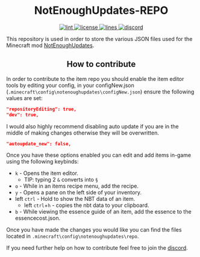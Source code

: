 <!-- markdownlint-disable no-inline-html -->
<h1 align="center"> NotEnoughUpdates-REPO </h1>

<p align="center">
  <!-- lint -->
  <a href="https://github.com/NotEnoughUpdates/NotEnoughUpdates-REPO/actions" target="_blank">
    <img src="https://img.shields.io/github/actions/workflow/status/NotEnoughUpdates/NotEnoughUpdates-REPO/NotEnoughUpdates-REPO-Workflow.yml?label=lint&logo=github&logoColor=FFFFFF&branch=master" alt="lint">
  </a>
  <!-- license -->
  <a href="https://github.com/NotEnoughUpdates/NotEnoughUpdates-REPO/blob/master/LICENSE" target="_blank">
    <img src="https://img.shields.io/github/license/NotEnoughUpdates/NotEnoughUpdates-REPO?color=success&logo=github&logoColor=FFFFFF" alt="license">
  </a>
  <!-- lines -->
  <a href="https://github.com/NotEnoughUpdates/NotEnoughUpdates-REPO">
    <img src="https://tokei.rs/b1/github/NotEnoughUpdates/NotEnoughUpdates-REPO" alt="lines">
  </a>
  <!-- discord -->
  <a href="https://discord.gg/moulberry" target="_blank">
    <img src="https://img.shields.io/discord/516977525906341928?label=discord&color=success&logo=discord&logoColor=FFFFFF" alt="discord">
  </a>
</p>

This repository is used in order to store the various JSON files used for the Minecraft mod [NotEnoughUpdates](https://github.com/Moulberry/NotEnoughUpdates).

<h2 align="center"> How to contribute </h2>

In order to contribute to the item repo you should enable the item editor tools by editing your config, in your configNew.json (`.minecraft\config\notenoughupdates\configNew.json`) ensure the following values are set:

```json
"repositoryEditing": true,
"dev": true,
```

I would also highly recommend disabling auto update if you are in the middle of making changes otherwise they will be overwritten.

```json
"autoupdate_new": false,
```

Once you have these options enabled you can edit and add items in-game using the following keybinds:

- `k` - Opens the item editor.
  - TIP: typing 2 `&` converts into `§`
- `o` - While in an items recipe menu, add the recipe.
- `y` - Opens a pane on the left side of your inventory.
- left `ctrl` - Hold to show the NBT data of an item.
  - left `ctrl`+`h` - copies the nbt data to your clipboard.
- `b` - While viewing the essence guide of an item, add the essence to the essencecost.json.

Once you have made the changes you would like you can find the files located in `.minecraft\config\notenoughupdates\repo`.

If you need further help on how to contribute feel free to join the [discord](https://discord.gg/moulberry).
